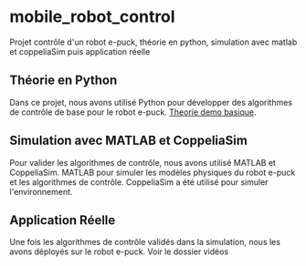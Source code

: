 # mobile_robot_control
Projet contrôle d'un robot e-puck, théorie en python, simulation avec matlab et coppeliaSim puis application réelle 

## Théorie en Python
Dans ce projet, nous avons utilisé Python pour développer des algorithmes de contrôle de base pour le robot e-puck. 
 [Theorie demo basique](videos/gif/theorie.gif).
## Simulation avec MATLAB et CoppeliaSim
Pour valider les algorithmes de contrôle, nous avons utilisé MATLAB et CoppeliaSim. MATLAB pour simuler les modèles physiques du robot e-puck et les algorithmes de contrôle. CoppeliaSim a été utilisé pour simuler l'environnement.

## Application Réelle
Une fois les algorithmes de contrôle validés dans la simulation, nous les avons déployés sur le robot e-puck.
Voir le dossier vidéos